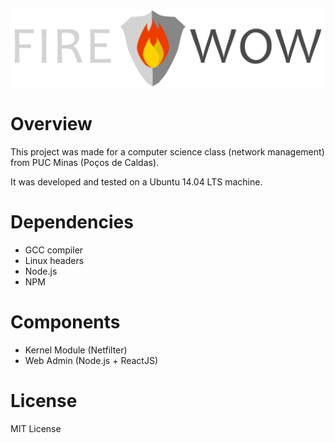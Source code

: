 ![FireWOW](/web/client/images/logo-black.png)

# Overview

This project was made for a computer science class (network management)
from PUC Minas (Poços de Caldas).

It was developed and tested on a Ubuntu 14.04 LTS machine.

# Dependencies

- GCC compiler
- Linux headers
- Node.js
- NPM

# Components

- Kernel Module (Netfilter)
- Web Admin (Node.js + ReactJS)

# License

MIT License
